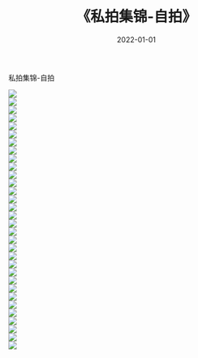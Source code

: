 ﻿---
layout: post
title:  《私拍集锦-自拍》
date:   2022-01-01
img: http://img.660000.xyz/Sharelink/网络美图/2022/私拍集锦-自拍/000.jpg
categories: [美女, 清纯, 唯美]
---

私拍集锦-自拍

  ![](http://img.660000.xyz/Sharelink/网络美图/2022/私拍集锦-自拍/001.jpg) <br> ![](http://img.660000.xyz/Sharelink/网络美图/2022/私拍集锦-自拍/002.jpg) <br> ![](http://img.660000.xyz/Sharelink/网络美图/2022/私拍集锦-自拍/003.jpg) <br> ![](http://img.660000.xyz/Sharelink/网络美图/2022/私拍集锦-自拍/004.jpg) <br> ![](http://img.660000.xyz/Sharelink/网络美图/2022/私拍集锦-自拍/005.jpg) <br> ![](http://img.660000.xyz/Sharelink/网络美图/2022/私拍集锦-自拍/006.jpg) <br> ![](http://img.660000.xyz/Sharelink/网络美图/2022/私拍集锦-自拍/007.jpg) <br> ![](http://img.660000.xyz/Sharelink/网络美图/2022/私拍集锦-自拍/008.jpg) <br> ![](http://img.660000.xyz/Sharelink/网络美图/2022/私拍集锦-自拍/009.jpg) <br> ![](http://img.660000.xyz/Sharelink/网络美图/2022/私拍集锦-自拍/010.jpg) <br> ![](http://img.660000.xyz/Sharelink/网络美图/2022/私拍集锦-自拍/011.jpg) <br> ![](http://img.660000.xyz/Sharelink/网络美图/2022/私拍集锦-自拍/012.jpg) <br> ![](http://img.660000.xyz/Sharelink/网络美图/2022/私拍集锦-自拍/013.jpg) <br> ![](http://img.660000.xyz/Sharelink/网络美图/2022/私拍集锦-自拍/014.jpg) <br> ![](http://img.660000.xyz/Sharelink/网络美图/2022/私拍集锦-自拍/015.jpg) <br> ![](http://img.660000.xyz/Sharelink/网络美图/2022/私拍集锦-自拍/016.jpg) <br> ![](http://img.660000.xyz/Sharelink/网络美图/2022/私拍集锦-自拍/017.jpg) <br> ![](http://img.660000.xyz/Sharelink/网络美图/2022/私拍集锦-自拍/018.jpg) <br> ![](http://img.660000.xyz/Sharelink/网络美图/2022/私拍集锦-自拍/019.jpg) <br> ![](http://img.660000.xyz/Sharelink/网络美图/2022/私拍集锦-自拍/020.jpg) <br> ![](http://img.660000.xyz/Sharelink/网络美图/2022/私拍集锦-自拍/021.jpg) <br> ![](http://img.660000.xyz/Sharelink/网络美图/2022/私拍集锦-自拍/022.jpg) <br> ![](http://img.660000.xyz/Sharelink/网络美图/2022/私拍集锦-自拍/023.jpg) <br> ![](http://img.660000.xyz/Sharelink/网络美图/2022/私拍集锦-自拍/024.jpg) <br> ![](http://img.660000.xyz/Sharelink/网络美图/2022/私拍集锦-自拍/025.jpg) <br> ![](http://img.660000.xyz/Sharelink/网络美图/2022/私拍集锦-自拍/026.jpg) <br> ![](http://img.660000.xyz/Sharelink/网络美图/2022/私拍集锦-自拍/027.jpg) <br> ![](http://img.660000.xyz/Sharelink/网络美图/2022/私拍集锦-自拍/028.jpg) <br> ![](http://img.660000.xyz/Sharelink/网络美图/2022/私拍集锦-自拍/029.jpg) <br> ![](http://img.660000.xyz/Sharelink/网络美图/2022/私拍集锦-自拍/030.jpg) <br> ![](http://img.660000.xyz/Sharelink/网络美图/2022/私拍集锦-自拍/031.jpg) <br> ![](http://img.660000.xyz/Sharelink/网络美图/2022/私拍集锦-自拍/032.jpg) <br>